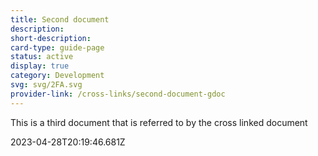 ```yaml
---
title: Second document
description: 
short-description: 
card-type: guide-page
status: active
display: true
category: Development
svg: svg/2FA.svg
provider-link: /cross-links/second-document-gdoc
---
```

<div class="content-section">
<div class="section-container" markdown="1">

This is a third document that is referred to by the cross linked document
</div>
</div> 2023-04-28T20:19:46.681Z